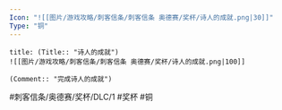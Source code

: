 ```yaml
---
Icon: "![[图片/游戏攻略/刺客信条/刺客信条 奥德赛/奖杯/诗人的成就.png|30]]"
Type: "铜"
---
```

```ad-common-bronze-trophy
title: (Title:: "诗人的成就")
![[图片/游戏攻略/刺客信条/刺客信条 奥德赛/奖杯/诗人的成就.png|100]]

(Comment:: "完成诗人的成就")
```

#刺客信条/奥德赛/奖杯/DLC/1 #奖杯 #铜
